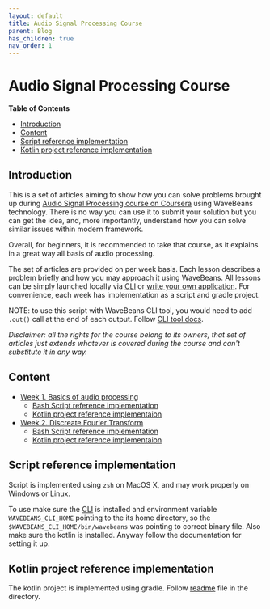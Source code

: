 ```yaml
---
layout: default
title: Audio Signal Processing Course
parent: Blog
has_children: true
nav_order: 1
---
```

Audio Signal Processing Course
======

<!-- START doctoc generated TOC please keep comment here to allow auto update -->
<!-- DON'T EDIT THIS SECTION, INSTEAD RE-RUN doctoc TO UPDATE -->
**Table of Contents**

- [Introduction](#introduction)
- [Content](#content)
- [Script reference implementation](#script-reference-implementation)
- [Kotlin project reference implementation](#kotlin-project-reference-implementation)

<!-- END doctoc generated TOC please keep comment here to allow auto update -->

Introduction
-----

This is a set of articles aiming to show how you can solve problems brought up during [Audio Signal Processing course on Coursera](https://www.coursera.org/learn/audio-signal-processing) using WaveBeans technology. There is no way you can use it to submit your solution but you can get the idea, and, more importantly, understand how you can solve similar issues within modern framework.

Overall, for beginners, it is recommended to take that course, as it explains in a great way all basis of audio processing.

The set of articles are provided on per week basis. Each lesson describes a problem briefly and how you may approach it using WaveBeans. All lessons can be simply launched locally via [CLI](https://wavebeans.io/docs/cli/) or [write your own application](https://wavebeans.io/wavebeans/getting_started.html). For convenience, each week has implementation as a script and gradle project.

NOTE: to use this script with WaveBeans CLI tool, you would need to add `.out()` call at the end of each output. Follow [CLI tool docs](https://wavebeans.io/docs/cli/).

*Disclaimer: all the rights for the course belong to its owners, that set of articles just extends whatever is covered during the course and can't substitute it in any way.*

Content
------

* [Week 1. Basics of audio processing](week1/)
    * [Bash Script reference implementation](https://github.com/WaveBeans/wave-blog/tree/master/audio-signal-processing-course/week1/scripts)
    * [Kotlin project reference implementaion](https://github.com/WaveBeans/wave-blog/tree/master/audio-signal-processing-course/project/src/main/kotlin/week1)
* [Week 2. Discreate Fourier Transform](week2/)
    * [Bash Script reference implementation](https://github.com/WaveBeans/wave-blog/tree/master/audio-signal-processing-course/week2/scripts)
    * [Kotlin project reference implementaion](https://github.com/WaveBeans/wave-blog/tree/master/audio-signal-processing-course/project/src/main/kotlin/week2)

Script reference implementation
------

Script is implemented using `zsh` on MacOS X, and may work properly on Windows or Linux. 

To use make sure the [CLI](https://wavebeans.io/docs/cli/) is installed and environment variable `WAVEBEANS_CLI_HOME` pointing to the its home directory, so the `$WAVEBEANS_CLI_HOME/bin/wavebeans` was pointing to correct binary file. Also make sure the kotlin is installed. Anyway follow the documentation for setting it up.

Kotlin project reference implementation
------

The kotlin project is implemented using gradle. Follow [readme](https://github.com/WaveBeans/wave-blog/blob/master/audio-signal-processing-course/project/README.md) file in the directory.